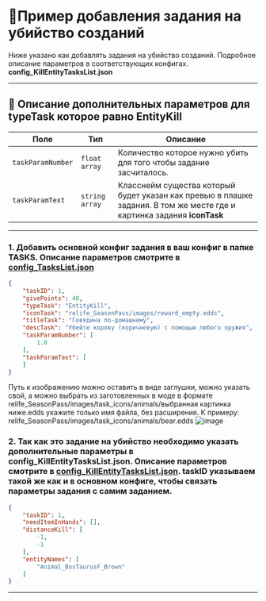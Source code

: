 
# 📄Пример добавления задания на убийство созданий

Ниже указано как добавлять задания на убийство созданий. Подробное описание параметров в соответствующих конфигах.  **config_KillEntityTasksList.json**

---
## 🧩 Описание дополнительных параметров для **typeTask** которое равно **EntityKill**

| Поле              | Тип        |  Описание |
|-------------------|------------|----------|
| `taskParamNumber`      | `float array`   | Количество которое нужно убить для того чтобы задание засчиталось. |
| `taskParamText` | `string array`   | Класснейм существа который будет указан как превью в плашке задания. В том же месте где и картинка задания **iconTask** |

---
### 1. Добавить основной конфиг задания в ваш конфиг в папке TASKS. Описание параметров смотрите в [config_TasksList.json](https://github.com/virusomanvs/relife_SeasonPass/blob/main/TASKS.md)

```json
{
    "taskID": 1,
    "givePoints": 40,
    "typeTask": "EntityKill",
    "iconTask": "relife_SeasonPass/images/reward_empty.edds",
    "titleTask": "Говядина по-домашнему",
    "descTask": "Убейте корову (коричневую) с помощью любого оружия",
    "taskParamNumber": [
        1.0
    ],
    "taskParamText": [
    ]
}
```
Путь к изображению можно оставить в виде заглушки, можно указать свой, а можно выбрать из заготовленных в моде в формате relife_SeasonPass/images/task_icons/animals/выбранная картинка ниже.edds укажите только имя файла, без расширения. К примеру:  relife_SeasonPass/images/task_icons/animals/bear.edds
![image](https://github.com/user-attachments/assets/053700ae-b134-4054-ac17-e3df3778b1aa)

### 2. Так как это задание на убийство необходимо указать дополнительные параметры в config_KillEntityTasksList.json. Описание параметров смотрите в [config_KillEntityTasksList.json](https://github.com/virusomanvs/relife_SeasonPass/blob/main/config_KillEntityTasksList.md). taskID указываем такой же как и в основном конфиге, чтобы связать параметры задания с самим заданием.

```json
{
    "taskID": 1,
    "needItemInHands": [],
    "distanceKill": [
        -1,
        -1
    ],
    "entityNames": [
        "Animal_BosTaurusF_Brown"
    ]
}
```
---
